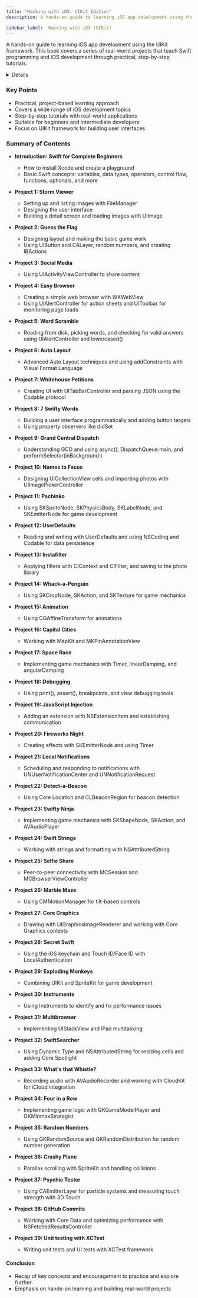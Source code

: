 ```yaml
---
title: "Hacking with iOS: UIKit Edition"
description: A hands-on guide to learning iOS app development using the UIKit framework. This book covers a series of real-world projects that teach Swift programming and iOS development through practical, step-by-step tutorials.

sidebar_label:  Hacking with iOS (UIKit)
---
```


A hands-on guide to learning iOS app development using the UIKit framework. This book covers a series of real-world projects that teach Swift programming and iOS development through practical, step-by-step tutorials.

<details>

**URL:** https://www.hackingwithswift.com/store/hacking-with-ios

**Published:** October 26, 2019  

**Authors:** `Paul Hudson`

**Tags:**  
`Swift`, `iOS Development`, `UIKit`, `Programming`, `Tutorials`

</details>

### Key Points
- Practical, project-based learning approach
- Covers a wide range of iOS development topics
- Step-by-step tutorials with real-world applications
- Suitable for beginners and intermediate developers
- Focus on UIKit framework for building user interfaces

### Summary of Contents
- **Introduction: Swift for Complete Beginners** 
  - How to install Xcode and create a playground
  - Basic Swift concepts: variables, data types, operators, control flow, functions, optionals, and more
  
- **Project 1: Storm Viewer**
  - Setting up and listing images with FileManager
  - Designing the user interface
  - Building a detail screen and loading images with UIImage

- **Project 2: Guess the Flag**
  - Designing layout and making the basic game work
  - Using UIButton and CALayer, random numbers, and creating IBActions

- **Project 3: Social Media**
  - Using UIActivityViewController to share content

- **Project 4: Easy Browser**
  - Creating a simple web browser with WKWebView
  - Using UIAlertController for action sheets and UIToolbar for monitoring page loads

- **Project 5: Word Scramble**
  - Reading from disk, picking words, and checking for valid answers using UIAlertController and lowercased()

- **Project 6: Auto Layout**
  - Advanced Auto Layout techniques and using addConstraints with Visual Format Language

- **Project 7: Whitehouse Petitions**
  - Creating UI with UITabBarController and parsing JSON using the Codable protocol

- **Project 8: 7 Swifty Words**
  - Building a user interface programmatically and adding button targets
  - Using property observers like didSet

- **Project 9: Grand Central Dispatch**
  - Understanding GCD and using async(), DispatchQueue.main, and performSelector(inBackground:)

- **Project 10: Names to Faces**
  - Designing UICollectionView cells and importing photos with UIImagePickerController

- **Project 11: Pachinko**
  - Using SKSpriteNode, SKPhysicsBody, SKLabelNode, and SKEmitterNode for game development

- **Project 12: UserDefaults**
  - Reading and writing with UserDefaults and using NSCoding and Codable for data persistence

- **Project 13: Instafilter**
  - Applying filters with CIContext and CIFilter, and saving to the photo library

- **Project 14: Whack-a-Penguin**
  - Using SKCropNode, SKAction, and SKTexture for game mechanics

- **Project 15: Animation**
  - Using CGAffineTransform for animations

- **Project 16: Capital Cities**
  - Working with MapKit and MKPinAnnotationView

- **Project 17: Space Race**
  - Implementing game mechanics with Timer, linearDamping, and angularDamping

- **Project 18: Debugging**
  - Using print(), assert(), breakpoints, and view debugging tools

- **Project 19: JavaScript Injection**
  - Adding an extension with NSExtensionItem and establishing communication

- **Project 20: Fireworks Night**
  - Creating effects with SKEmitterNode and using Timer

- **Project 21: Local Notifications**
  - Scheduling and responding to notifications with UNUserNotificationCenter and UNNotificationRequest

- **Project 22: Detect-a-Beacon**
  - Using Core Location and CLBeaconRegion for beacon detection

- **Project 23: Swifty Ninja**
  - Implementing game mechanics with SKShapeNode, SKAction, and AVAudioPlayer

- **Project 24: Swift Strings**
  - Working with strings and formatting with NSAttributedString

- **Project 25: Selfie Share**
  - Peer-to-peer connectivity with MCSession and MCBrowserViewController

- **Project 26: Marble Maze**
  - Using CMMotionManager for tilt-based controls

- **Project 27: Core Graphics**
  - Drawing with UIGraphicsImageRenderer and working with Core Graphics contexts

- **Project 28: Secret Swift**
  - Using the iOS keychain and Touch ID/Face ID with LocalAuthentication

- **Project 29: Exploding Monkeys**
  - Combining UIKit and SpriteKit for game development

- **Project 30: Instruments**
  - Using Instruments to identify and fix performance issues

- **Project 31: Multibrowser**
  - Implementing UIStackView and iPad multitasking

- **Project 32: SwiftSearcher**
  - Using Dynamic Type and NSAttributedString for resizing cells and adding Core Spotlight

- **Project 33: What's that Whistle?**
  - Recording audio with AVAudioRecorder and working with CloudKit for iCloud integration

- **Project 34: Four in a Row**
  - Implementing game logic with GKGameModelPlayer and GKMinmaxStrategist

- **Project 35: Random Numbers**
  - Using GKRandomSource and GKRandomDistribution for random number generation

- **Project 36: Crashy Plane**
  - Parallax scrolling with SpriteKit and handling collisions

- **Project 37: Psychic Tester**
  - Using CAEmitterLayer for particle systems and measuring touch strength with 3D Touch

- **Project 38: GitHub Commits**
  - Working with Core Data and optimizing performance with NSFetchedResultsController

- **Project 39: Unit testing with XCTest**
  - Writing unit tests and UI tests with XCTest framework

#### Conclusion
- Recap of key concepts and encouragement to practice and explore further
- Emphasis on hands-on learning and building real-world projects

<LinkCard title="Link to Book" href="https://www.hackingwithswift.com/store/hacking-with-ios" />